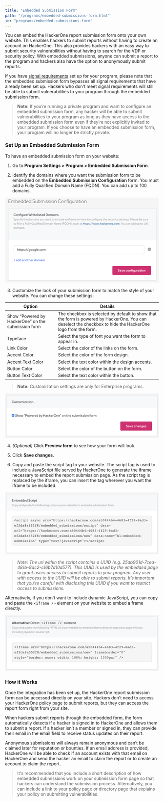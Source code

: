 ```yaml
---
title: "Embedded Submission Form"
path: "/programs/embedded-submissions-form.html"
id: "programs/embedded-submissions-form"
---
```


You can embed the HackerOne report submission form onto your own website. This enables hackers to submit reports without having to create an account on HackerOne. This also provides hackers with an easy way to submit security vulnerabilities without having to search for the VDP or security policy. With embedded submissions, anyone can submit a report to the program and hackers also have the option to anonymously submit reports.

If you have [signal requirements](signal-requirements.html) set up for your program, please note that the embedded submission form bypasses all signal requirements that have already been set up. Hackers who don't meet signal requirements will still be able to submit vulnerabilities to your program through the embedded submission form.

> **Note:** If you’re running a private program and want to configure an embedded submission form, any hacker will be able to submit vulnerabilities to your program as long as they have access to the embedded submission form even if they’re not explicitly invited to your program. If you choose to have an embedded submission form, your program will no longer be strictly private.

### Set Up an Embedded Submission Form  
To have an embedded submission form on your website:
1. Go to **Program Settings > Program > Embedded Submission Form**.

2. Identify the domains where you want the submission form to be embedded on the <b>Embedded Submission Configuration</b> form. You must add a Fully Qualified Domain Name (FQDN). You can add up to 100 domains.

![embedded-submissions-2](./images/embedded-submissions_april_2021_1.png)

3. Customize the look of your submission form to match the style of your website. You can change these settings:

Option | Details
------ | -------
Show “Powered by HackerOne” on the submission form | The checkbox is selected by default to show that the form is powered by HackerOne. You can deselect the checkbox to hide the HackerOne logo from the form.
Typeface | Select the type of font you want the form to appear in.
Link Color | Select the color of the links on the form.
Accent Color | Select the color of the form design.
Accent Text Color | Select the text color within the design accents.
Button Color | Select the color of the button on the form.
Button Text Color | Select the text color within the button.

> **Note:** Customization settings are only for Enterprise programs.

![embedded submissions customization section](./images/embedded-submissions_april_2021_2.png)

4. *(Optional)* Click **Preview form** to see how your form will look.

5. Click **Save changes**.

6. Copy and paste the script tag to your website. The script tag is used to include a JavaScript file served by HackerOne to generate the iframe necessary to embed the report submission page.  As the script tag is replaced by the iframe, you can insert the tag wherever you want the iframe to be included.

![embedded submissions script](./images/embedded-submissions_april_2021_3.png)

><i>Note: The url within the script contains a UUID (e.g. 25ab901d-7cea-481b-8ac2-c16b7d10d577). This UUID is used by the embedded page to grant users access to submit reports to your program. Any user with access to the UUID will be able to submit reports. It’s important that you're careful with disclosing this UUID if you want to restrict access to submissions.</i>

Alternatively, if you don’t want to include dynamic JavaScript, you can copy and paste the `<iframe />` element on your website to embed a frame directly.

![embedded submissions direct iframe](./images/embedded-submissions_april_2021_4.png)

### How it Works
Once the integration has been set up, the HackerOne report submission form can be accessed directly on your site. Hackers don't need to access your HackerOne policy page to submit reports, but they can access the report form right from your site.

When hackers submit reports through the embedded form, the form automatically detects if a hacker is signed in to HackerOne and allows them to submit a report. If a hacker isn’t a member or signed in, they can provide their email in the email field to receive status updates on their report.  

Anonymous submissions will always remain anonymous and can’t be claimed later for reputation or bounties. If an email address is provided, HackerOne will be able to check if an account exists with that email on HackerOne and send the hacker an email to claim the report or to create an account to claim the report.

> It's recommended that you include a short description of how embedded submissions work on your submission form page so that hackers can understand the submission process. Alternatively, you can include a link to your policy page or directory page that explains your policy on submitting vulnerabilities.  
